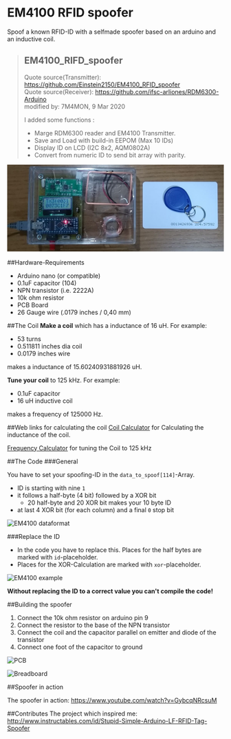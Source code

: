 # EM4100 RFID spoofer
Spoof a known RFID-ID with a selfmade spoofer based on an arduino and an inductive coil.

 > ## EM4100_RIFD_spoofer  
 > Quote source(Transmitter): https://github.com/Einstein2150/EM4100_RFID_spoofer  
 > Quote source(Receiver): https://github.com/ifsc-arliones/RDM6300-Arduino  
 > modified by: 7M4MON, 9 Mar 2020  
 > 
 > I added some functions :  
 > + Marge RDM6300 reader and EM4100 Transmitter.  
 > + Save and Load with build-in EEPOM (Max 10 IDs)  
 > + Display ID on LCD (I2C 8x2, AQM0802A)  
 > + Convert from numeric ID to send bit array with parity.  

![](https://github.com/7m4mon/EM4100_RFID_spoofer/blob/master/em4100_spoofer_arduino.jpg)

##Hardware-Requirements
- Arduino nano (or compatible)
- 0.1uF capacitor (104)
- NPN transistor (i.e. 2222A)
- 10k ohm resistor
- PCB Board
- 26 Gauge wire (.0179 inches / 0,40 mm)

##The Coil
**Make a coil** which has a inductance of 16 uH. For example:
- 53 turns
- 0.511811 inches dia coil
- 0.0179 inches wire

makes a inductance of 15.60240931881926 uH.

**Tune your coil** to 125 kHz. For example:
- 0.1uF capacitor
- 16 uH inductive coil

makes a frequency of 125000 Hz.

##Web links for calculating the coil
[Coil Calculator](http://www.crystalradio.net/cal/indcal2.shtml) for Calculating the inductance of the coil.

[Frequency Calculator](http://www.sengpielaudio.com/Rechner-XLC.htm) for tuning the Coil to 125 kHz

##The Code
###General

You have to set your spoofing-ID in the `data_to_spoof[114]`-Array.
- ID is starting with nine `1`
- it follows a half-byte (4 bit) followed by a XOR bit
	- 20 half-byte and 20 XOR bit makes your 10 byte ID
- at last 4 XOR bit (for each column) and a final `0` stop bit

![EM4100 dataformat](https://github.com/Einstein2150/EM4100_RFID_spoofer/blob/master/images/EM4100_dataformat.png)

###Replace the ID
- In the code you have to replace this. Places for the half bytes are marked with `id`-placeholder.
- Places for the XOR-Calculation are marked with `xor`-placeholder.

![EM4100 example](https://github.com/Einstein2150/EM4100_RFID_spoofer/blob/master/images/EM4100_example.png)

**Without replacing the ID to a correct value you can't compile the code!**

##Building the spoofer
1. Connect the 10k ohm resistor on arduino pin 9
2. Connect the resistor to the base of the NPN transistor
3. Connect the coil and the capacitor parallel on emitter and diode of the transistor
4. Connect one foot of the capacitor to ground

![PCB](https://github.com/Einstein2150/EM4100_RFID_spoofer/blob/master/images/Build_on_PCB.png)

![Breadboard](https://github.com/Einstein2150/EM4100_RFID_spoofer/blob/master/images/Build_on_Breadboard.png)

##Spoofer in action

The spoofer in action: https://www.youtube.com/watch?v=GybcqNRcsuM

##Contributes
The project which inspired me:
http://www.instructables.com/id/Stupid-Simple-Arduino-LF-RFID-Tag-Spoofer